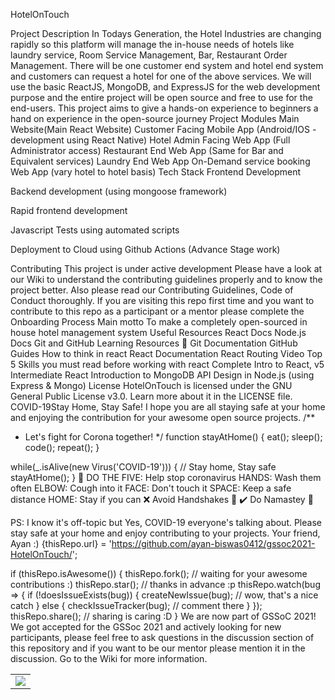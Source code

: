 HotelOnTouch
       
   
Project Description
In Todays Generation, the Hotel Industries are changing rapidly so this platform will manage the in-house needs of hotels like laundry service, Room Service Management, Bar, Restaurant Order Management. There will be one customer end system and hotel end system and customers can request a hotel for one of the above services. We will use the basic ReactJS, MongoDB, and ExpressJS for the web development purpose and the entire project will be open source and free to use for the end-users. This project aims to give a hands-on experience to beginners a hand on experience in the open-source journey
Project Modules
Main Website(Main React Website)
Customer Facing Mobile App (Android/IOS - development using React Native)
Hotel Admin Facing Web App (Full Administrator access) 
Restaurant End Web App (Same for Bar and Equivalent services) 
Laundry End Web App
On-Demand service booking Web App (vary hotel to hotel basis)
Tech Stack
Frontend Development

Backend development (using mongoose framework)
  
Rapid frontend development

Javascript Tests using automated scripts

Deployment to Cloud using Github Actions (Advance Stage work)

Contributing
This project is under active development
Please have a look at our Wiki to understand the contributing guidelines properly and to know the project better.
Also please read our Contributing Guidelines, Code of Conduct thoroughly. If you are visiting this repo first time and you want to contribute to this repo as a participant or a mentor please complete the Onboarding Process
Main motto
To make a completely open-sourced in house hotel management system
Useful Resources
React Docs
Node.js Docs
Git and GitHub
Learning Resources 🧰
Git Documentation
GitHub Guides
How to think in react
React Documentation
React Routing Video
Top 5 Skills you must read before working with react
Complete Intro to React, v5
Intermediate React
Introduction to MongoDB
API Design in Node.js (using Express & Mongo)
License
HotelOnTouch is licensed under the GNU General Public License v3.0. Learn more about it in the LICENSE file.
COVID-19Stay Home, Stay Safe!
I hope you are all staying safe at your home and enjoying the contribution for your awesome open source projects.
/**
 * Let's fight for Corona together!
 */
function stayAtHome() {
  eat();
  sleep();
  code();
  repeat();
}
 
while(_.isAlive(new Virus('COVID-19'))) {
  // Stay home, Stay safe
  stayAtHome();
}
👋 DO THE FIVE: Help stop coronavirus
HANDS: Wash them often
ELBOW: Cough into it
FACE: Don't touch it
SPACE: Keep a safe distance
HOME: Stay if you can
❌ Avoid Handshakes 🤝
✔️ Do Namastey 🙏
 
PS: I know it's off-topic but Yes, COVID-19 everyone's talking about. Please stay safe at your home and enjoy contributing to your projects.
Your friend,
Ayan :)
{thisRepo.url} = 'https://github.com/ayan-biswas0412/gssoc2021-HotelOnTouch/';
 
if (thisRepo.isAwesome()) {
  thisRepo.fork(); // waiting for your awesome contributions :)
  thisRepo.star(); // thanks in advance :p
  thisRepo.watch(bug => {
    if (!doesIssueExists(bug)) {
      createNewIssue(bug); // wow, that's a nice catch
    } else {
      checkIssueTracker(bug); // comment there
    }
  });
  thisRepo.share(); // sharing is caring :D
}
We are now part of GSSoC 2021!
 We got accepted for the GSSoc 2021 and actively looking for new participants, please feel free to ask questions in the discussion section of this repository and if you want to be our mentor please mention it in the discussion.
Go to the Wiki for more information.
 


<table>
	<tr>
		<td>
   <a href="https://github.com/ayan-biswas0412/gssoc2021-HotelOnTouch/graphs/contributors">
  <img src="https://contrib.rocks/image?repo=ayan-biswas0412/gssoc2021-HotelOnTouch" />
</a>
		</td>
	</tr>
</table>
